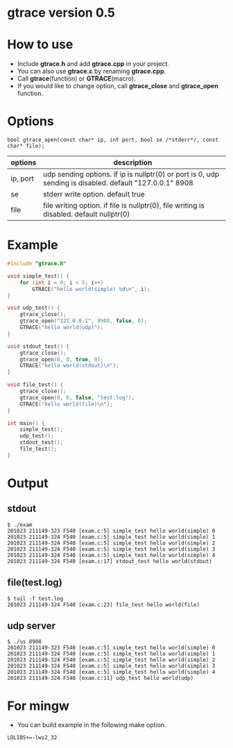 gtrace version 0.5
===

# How to use

* Include **gtrace.h** and add **gtrace.cpp** in your project.
* You can also use **gtrace.c** by renaming **gtrace.cpp**.
* Call **gtrace**(function) or **GTRACE**(macro).
* If you would like to change option, call **gtrace_close** and **gtrace_open** function.


# Options
```
bool gtrace_open(const char* ip, int port, bool se /*stderr*/, const char* file);
```

|options|description|
|---|---|
|ip, port|udp sending options. if ip is nullptr(0) or port is 0, udp sending is disabled. default "127.0.0.1" 8908|
|se|stderr write option. default true|
|file|file writing option. if file is nullptr(0), file writing is disabled. default nullptr(0)|

# Example

```c
#include "gtrace.h"

void simple_test() {
	for (int i = 0; i < 5; i++)
		GTRACE("hello world(simple) %d\n", i);
}

void udp_test() {
	gtrace_close();
	gtrace_open("127.0.0.1", 8908, false, 0);
	GTRACE("hello world(udp)");
}

void stdout_test() {
	gtrace_close();
	gtrace_open(0, 0, true, 0);
	GTRACE("hello world(stdout)\n");
}

void file_test() {
	gtrace_close();
	gtrace_open(0, 0, false, "test.log");
	GTRACE("hello world(file)\n");
}

int main() {
	simple_test();
	udp_test();
	stdout_test();
	file_test();
}
```

# Output

## stdout
```
$ ./exam
201023 211149-323 F540 [exam.c:5] simple_test hello world(simple) 0
201023 211149-324 F540 [exam.c:5] simple_test hello world(simple) 1
201023 211149-324 F540 [exam.c:5] simple_test hello world(simple) 2
201023 211149-324 F540 [exam.c:5] simple_test hello world(simple) 3
201023 211149-324 F540 [exam.c:5] simple_test hello world(simple) 4
201023 211149-324 F540 [exam.c:17] stdout_test hello world(stdout)
```

## file(test.log)
```
$ tail -f test.log
201023 211149-324 F540 [exam.c:23] file_test hello world(file)
```

## udp server
```
$ ./us 8908
201023 211149-323 F540 [exam.c:5] simple_test hello world(simple) 0
201023 211149-324 F540 [exam.c:5] simple_test hello world(simple) 1
201023 211149-324 F540 [exam.c:5] simple_test hello world(simple) 2
201023 211149-324 F540 [exam.c:5] simple_test hello world(simple) 3
201023 211149-324 F540 [exam.c:5] simple_test hello world(simple) 4
201023 211149-324 F540 [exam.c:11] udp_test hello world(udp)
```

# For mingw

* You can build example in the following make option.
```
LDLIBS+=-lws2_32
```
